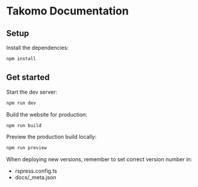 # Takomo Documentation

## Setup

Install the dependencies:

```bash
npm install
```

## Get started

Start the dev server:

```bash
npm run dev
```

Build the website for production:

```bash
npm run build
```

Preview the production build locally:

```bash
npm run preview
```

When deploying new versions, remember to set correct version number in:
- rspress.config.ts
- docs/_meta.json